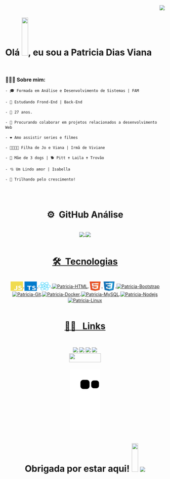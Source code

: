 <img align="right" height="570em" src="https://raw.githubusercontent.com/gist/patriciadivi/31432328af375086fb1985655d9bdbb6/raw/9c8d0de572c6c3e621d9bcf9dbd51af4f6f9b64b/cardpatriciadivi.svg"/>
<h1 align="left">Olá <img src="https://raw.githubusercontent.com/kaueMarques/kaueMarques/master/hi.gif" height="120em" width="20px">,
eu sou a Patricia Dias Viana</h1><br>

  ### 👩🏻‍💻 Sobre mim:
    
    - 🎓 Formada em Análise e Desenvolvimento de Sistemas | FAM
    
    - 🌱 Estudando Frond-End | Back-End
    
    - 🎂 27 anos.
    
    - 👯 Procurando colaborar em projetos relacionados a desenvolvimento Web
    
    - ❤️ Amo assistir series e filmes
    
    - 👨‍👩‍👧‍👧 Filha de Jo e Viana | Irmã de Viviane
    
    - 🐶 Mãe de 3 dogs | 🐕 Pitt ✝️ Laila ✝️ Trovão
    
    - 💘 Um Lindo amor | Isabella
    
    - 👣 Trilhando pelo crescimento!

<br><br>
<div align="center">
  
  <h1> ⚙️ &nbsp;GitHub Análise </h1>
  <br>
  
  <a href="https://github.com/patriciadivi">
  <img align="center" height="160rem" src="https://github-readme-stats.vercel.app/api?username=patriciadivi&show_icons=true&theme=dracula&include_all_commits=true&count_private=true"/>
  <img align="center" height="160rem" src="https://github-readme-stats.vercel.app/api/top-langs/?username=patriciadivi&layout=compact&langs_count=7&theme=dracula"/>
</div>
  
<div style="display: inline_block" align="center"><br>
   
# 🛠 &nbsp;Tecnologias
  <br>
  
  <img align="center" alt="Patricia-Js" height="30" width="40" src="https://raw.githubusercontent.com/devicons/devicon/master/icons/javascript/javascript-plain.svg">
  <img align="center" alt="Patricia-Ts" height="30" width="40" src="https://raw.githubusercontent.com/devicons/devicon/master/icons/typescript/typescript-plain.svg">
  <img align="center" alt="Patricia-React" height="30" width="40" src="https://raw.githubusercontent.com/devicons/devicon/master/icons/react/react-original.svg">
  <img align="center" alt="Patricia-HTML" height="30" width="40" src="https://cdn.jsdelivr.net/gh/devicons/devicon/icons/redux/redux-original.svg" />
  <img align="center" alt="Patricia-HTML" height="30" width="40" src="https://raw.githubusercontent.com/devicons/devicon/master/icons/html5/html5-original.svg">
  <img align="center" alt="Patricia-CSS" height="30" width="40" src="https://raw.githubusercontent.com/devicons/devicon/master/icons/css3/css3-original.svg">
  <img align="center" alt="Patricia-Bootstrap" height="38" width="42" src="https://cdn.jsdelivr.net/gh/devicons/devicon/icons/bootstrap/bootstrap-plain.svg" />
  <img align="center" alt="Patricia-Git" height="36" width="42" src="https://cdn.jsdelivr.net/gh/devicons/devicon/icons/git/git-original.svg" />
  <img align="center" alt="Patricia-Docker" height="44" width="50" src="https://cdn.jsdelivr.net/gh/devicons/devicon/icons/docker/docker-original.svg" />
  <img align="center" alt="Patricia-MySQL" height="30" width="40" width="40px" src="https://cdn.jsdelivr.net/gh/devicons/devicon/icons/mysql/mysql-original.svg" />
  <img align="center" alt="Patricia-Nodejs" height="32" width="42" src="https://cdn.jsdelivr.net/gh/devicons/devicon/icons/nodejs/nodejs-original.svg" />
  <img align="center" alt="Patricia-Linux" height="36" width="44" src="https://cdn.jsdelivr.net/gh/devicons/devicon/icons/linux/linux-original.svg" />
  <br>
  <br>
</div>

    
    
<div align="center"> 
  
  # 👩🏻 &nbsp; Links 
  <br>
  
<a alt="Patricia-Instagram" href="https://www.instagram.com/pdividev/" target="_blank"><img src="https://img.shields.io/badge/-Instagram-%23E4405F?style=for-the-badge&logo=instagram&logoColor=white"></a>
<a alt="Patricia-WhatsApp" href="https://bit.ly/3tLPeC7" target="_blank"><img src="https://img.shields.io/badge/WhatsApp-25D366?style=for-the-badge&logo=whatsapp&logoColor=white"></a>
<a href = "mailto:patricia.dvsp@gmail.com"><img src="https://img.shields.io/badge/-Gmail-%23333?style=for-the-badge&logo=gmail&logoColor=white" target="_blank"></a>
<a href="https://www.linkedin.com/in/patricia-dias-viana/" ><img src="https://img.shields.io/badge/-LinkedIn-%230077B5?style=for-the-badge&logo=linkedin&logoColor=white" target="_blank"></a> 
<br>
<a alt="Patricia-Potfólio"  href="https://patriciadivi.github.io/" target="_blank">
<img height="28" width="100" src="https://img.shields.io/website-up-down-green-red/http/monip.org.svg">
</a>

####
 
  ![Snake animation](https://github.com/rafaballerini/rafaballerini/blob/output/github-contribution-grid-snake.svg)
 
<h1>
 Obrigada por estar aqui! <img src="https://raw.githubusercontent.com/kaueMarques/kaueMarques/master/hi.gif" width="20px" height="90px">
 <img align="rigth" height="100em" src="https://raw.githubusercontent.com/gist/patriciadivi/aad92d33edb601aee79553e5712a08d2/raw/0d4fe0bf9cb584d4b496fede15d979a766f15a22/patriciadivicard.svg"/>
</h1>
  
</div>
